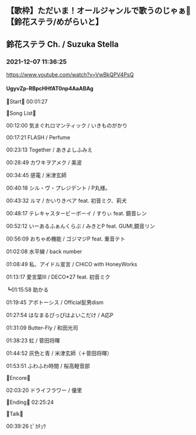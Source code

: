 ## 【歌枠】ただいま！オールジャンルで歌うのじゃぁ🔔【鈴花ステラ/めがらいと】
## 鈴花ステラ Ch. / Suzuka Stella
### 2021-12-07 11:36:25
https://www.youtube.com/watch?v=VwBkQPV4PsQ
#### UgyvZp-RBpcHHfAT0np4AaABAg
🔔Start🔔 00:01:27



🔔Song List🔔

00:12:00 気まぐれロマンティック / いきものがかり

00:17:21 FLASH / Perfume

00:23:13 Together / あきよしふみえ

00:28:49 カワキヲアメク / 美波

00:34:45 感電 / 米津玄師

00:40:18 シル・ヴ・プレジデント / P丸様。

00:43:32 ルマ / かいりきベア feat. 初音ミク、莉犬

00:48:17 テレキャスタービーボーイ / すりぃ feat. 鏡音レン

00:52:12 いーあるふぁんくらぶ / みきとP feat. GUMI,鏡音リン

00:56:09 おちゃめ機能 / ゴジマジP feat. 重音テト

01:02:08 水平線 / back number

01:08:49 私、アイドル宣言 / CHiCO with HoneyWorks

01:13:17 愛言葉Ⅲ / DECO*27 feat. 初音ミク

┗01:15:58 助かる

01:19:45 アポトーシス / Official髭男dism

01:27:54 はなまるぴっぴはよいこだけ /  A応P

01:31:09 Butter-Fly / 和田光司

01:38:23 虹 / 菅田将暉

01:44:52 灰色と青 / 米津玄師（＋菅田将暉）

01:53:51 ふわふわ時間 / 桜高軽音部



🔔Encore🔔

02:03:20 ドライフラワー / 優里



🔔Ending🔔 02:25:24



🔔Talk🔔

00:39:26 ﾋﾟｶﾁｭｳ

